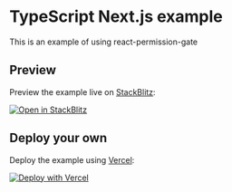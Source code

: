 # TypeScript Next.js example

This is an example of using react-permission-gate

## Preview

Preview the example live on [StackBlitz](http://stackblitz.com/):

[![Open in StackBlitz](https://developer.stackblitz.com/img/open_in_stackblitz.svg)](https://stackblitz.com/github/w01fgang/react-permission-gate/tree/main/example)

## Deploy your own

Deploy the example using [Vercel](https://vercel.com?utm_source=github&utm_medium=readme&utm_campaign=next-example):

[![Deploy with Vercel](https://vercel.com/button)](https://vercel.com/new/git/external?repository-url=https://github.com/w01fgang/react-permission-gate/tree/main/example&project-name=react-permission-gate&repository-name=react-permission-gate)
